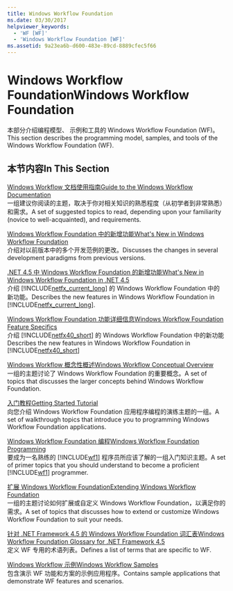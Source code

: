 ```yaml
---
title: Windows Workflow Foundation
ms.date: 03/30/2017
helpviewer_keywords:
  - 'WF [WF]'
  - 'Windows Workflow Foundation [WF]'
ms.assetid: 9a23ea6b-d600-483e-89cd-8889cfec5f66
---
```

# <a name="windows-workflow-foundation"></a><span data-ttu-id="d2c1a-102">Windows Workflow Foundation</span><span class="sxs-lookup"><span data-stu-id="d2c1a-102">Windows Workflow Foundation</span></span>
<span data-ttu-id="d2c1a-103">本部分介绍编程模型、 示例和工具的 Windows Workflow Foundation (WF)。</span><span class="sxs-lookup"><span data-stu-id="d2c1a-103">This section describes the programming model, samples, and tools of the Windows Workflow Foundation (WF).</span></span>  
  
## <a name="in-this-section"></a><span data-ttu-id="d2c1a-104">本节内容</span><span class="sxs-lookup"><span data-stu-id="d2c1a-104">In This Section</span></span>  
 [<span data-ttu-id="d2c1a-105">Windows Workflow 文档使用指南</span><span class="sxs-lookup"><span data-stu-id="d2c1a-105">Guide to the Windows Workflow Documentation</span></span>](guide-to-the-documentation.md)  
 <span data-ttu-id="d2c1a-106">一组建议你阅读的主题，取决于你对相关知识的熟悉程度（从初学者到非常熟悉）和需求。</span><span class="sxs-lookup"><span data-stu-id="d2c1a-106">A set of suggested topics to read, depending upon your familiarity (novice to well-acquainted), and requirements.</span></span>  
  
 [<span data-ttu-id="d2c1a-107">Windows Workflow Foundation 中的新增功能</span><span class="sxs-lookup"><span data-stu-id="d2c1a-107">What's New in Windows Workflow Foundation</span></span>](whats-new.md)  
 <span data-ttu-id="d2c1a-108">介绍对以前版本中的多个开发范例的更改。</span><span class="sxs-lookup"><span data-stu-id="d2c1a-108">Discusses the changes in several development paradigms from previous versions.</span></span>  
  
 [<span data-ttu-id="d2c1a-109">.NET 4.5 中 Windows Workflow Foundation 的新增功能</span><span class="sxs-lookup"><span data-stu-id="d2c1a-109">What's New in Windows Workflow Foundation in .NET 4.5</span></span>](whats-new-in-wf-in-dotnet.md)  
 <span data-ttu-id="d2c1a-110">介绍 [!INCLUDE[netfx_current_long](../../../includes/netfx-current-long-md.md)] 的 Windows Workflow Foundation 中的新功能。</span><span class="sxs-lookup"><span data-stu-id="d2c1a-110">Describes the new features in Windows Workflow Foundation in [!INCLUDE[netfx_current_long](../../../includes/netfx-current-long-md.md)].</span></span>  
  
 [<span data-ttu-id="d2c1a-111">Windows Workflow Foundation 功能详细信息</span><span class="sxs-lookup"><span data-stu-id="d2c1a-111">Windows Workflow Foundation Feature Specifics</span></span>](feature-specifics.md)  
 <span data-ttu-id="d2c1a-112">介绍 [!INCLUDE[netfx40_short](../../../includes/netfx40-short-md.md)] 的 Windows Workflow Foundation 中的新功能</span><span class="sxs-lookup"><span data-stu-id="d2c1a-112">Describes the new features in Windows Workflow Foundation in  [!INCLUDE[netfx40_short](../../../includes/netfx40-short-md.md)]</span></span>  
  
 [<span data-ttu-id="d2c1a-113">Windows Workflow 概念性概述</span><span class="sxs-lookup"><span data-stu-id="d2c1a-113">Windows Workflow Conceptual Overview</span></span>](conceptual-overview.md)  
 <span data-ttu-id="d2c1a-114">一组的主题讨论了 Windows Workflow Foundation 的重要概念。</span><span class="sxs-lookup"><span data-stu-id="d2c1a-114">A set of topics that discusses the larger concepts behind Windows Workflow Foundation.</span></span>  
  
 [<span data-ttu-id="d2c1a-115">入门教程</span><span class="sxs-lookup"><span data-stu-id="d2c1a-115">Getting Started Tutorial</span></span>](getting-started-tutorial.md)  
 <span data-ttu-id="d2c1a-116">向您介绍 Windows Workflow Foundation 应用程序编程的演练主题的一组。</span><span class="sxs-lookup"><span data-stu-id="d2c1a-116">A set of walkthrough topics that introduce you to programming Windows Workflow Foundation applications.</span></span>  
  
 [<span data-ttu-id="d2c1a-117">Windows Workflow Foundation 编程</span><span class="sxs-lookup"><span data-stu-id="d2c1a-117">Windows Workflow Foundation Programming</span></span>](programming.md)  
 <span data-ttu-id="d2c1a-118">要成为一名熟练的 [!INCLUDE[wf1](../../../includes/wf1-md.md)] 程序员所应该了解的一组入门知识主题。</span><span class="sxs-lookup"><span data-stu-id="d2c1a-118">A set of primer topics that you should understand to become a proficient [!INCLUDE[wf1](../../../includes/wf1-md.md)] programmer.</span></span>  
  
 [<span data-ttu-id="d2c1a-119">扩展 Windows Workflow Foundation</span><span class="sxs-lookup"><span data-stu-id="d2c1a-119">Extending Windows Workflow Foundation</span></span>](extend.md)  
 <span data-ttu-id="d2c1a-120">一组的主题讨论如何扩展或自定义 Windows Workflow Foundation，以满足你的需求。</span><span class="sxs-lookup"><span data-stu-id="d2c1a-120">A set of topics that discusses how to extend or customize Windows Workflow Foundation to suit your needs.</span></span>  
  
 [<span data-ttu-id="d2c1a-121">针对 .NET Framework 4.5 的 Windows Workflow Foundation 词汇表</span><span class="sxs-lookup"><span data-stu-id="d2c1a-121">Windows Workflow Foundation Glossary for .NET Framework 4.5</span></span>](glossary.md)  
 <span data-ttu-id="d2c1a-122">定义 WF 专用的术语列表。</span><span class="sxs-lookup"><span data-stu-id="d2c1a-122">Defines a list of terms that are specific to WF.</span></span>  
  
 [<span data-ttu-id="d2c1a-123">Windows Workflow 示例</span><span class="sxs-lookup"><span data-stu-id="d2c1a-123">Windows Workflow Samples</span></span>](./samples/index.md)  
 <span data-ttu-id="d2c1a-124">包含演示 WF 功能和方案的示例应用程序。</span><span class="sxs-lookup"><span data-stu-id="d2c1a-124">Contains sample applications that demonstrate WF features and scenarios.</span></span>
